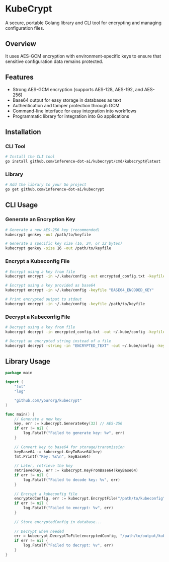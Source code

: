 # KubeCrypt

A secure, portable Golang library and CLI tool for encrypting and managing configuration files.

## Overview

It uses AES-GCM encryption with environment-specific keys to ensure that sensitive configuration data remains protected.

## Features

- Strong AES-GCM encryption (supports AES-128, AES-192, and AES-256)
- Base64 output for easy storage in databases as text
- Authentication and tamper protection through GCM
- Command-line interface for easy integration into workflows
- Programmatic library for integration into Go applications

## Installation

### CLI Tool

```bash
# Install the CLI tool
go install github.com/inference-dot-ai/kubecrypt/cmd/kubecrypt@latest
```

### Library

```bash
# Add the library to your Go project
go get github.com/inference-dot-ai/kubecrypt
```

## CLI Usage

### Generate an Encryption Key

```bash
# Generate a new AES-256 key (recommended)
kubecrypt genkey -out /path/to/keyfile

# Generate a specific key size (16, 24, or 32 bytes)
kubecrypt genkey -size 16 -out /path/to/keyfile
```

### Encrypt a Kubeconfig File

```bash
# Encrypt using a key from file
kubecrypt encrypt -in ~/.kube/config -out encrypted_config.txt -keyfile /path/to/keyfile

# Encrypt using a key provided as base64
kubecrypt encrypt -in ~/.kube/config -keyfile "BASE64_ENCODED_KEY"

# Print encrypted output to stdout
kubecrypt encrypt -in ~/.kube/config -keyfile /path/to/keyfile
```

### Decrypt a Kubeconfig File

```bash
# Decrypt using a key from file
kubecrypt decrypt -in encrypted_config.txt -out ~/.kube/config -keyfile /path/to/keyfile

# Decrypt an encrypted string instead of a file
kubecrypt decrypt -string -in "ENCRYPTED_TEXT" -out ~/.kube/config -keyfile /path/to/keyfile
```

## Library Usage

```go
package main

import (
	"fmt"
	"log"

	"github.com/yourorg/kubecrypt"
)

func main() {
	// Generate a new key
	key, err := kubecrypt.GenerateKey(32) // AES-256
	if err != nil {
		log.Fatalf("Failed to generate key: %v", err)
	}
	
	// Convert key to base64 for storage/transmission
	keyBase64 := kubecrypt.KeyToBase64(key)
	fmt.Printf("Key: %s\n", keyBase64)
	
	// Later, retrieve the key
	retrievedKey, err := kubecrypt.KeyFromBase64(keyBase64)
	if err != nil {
		log.Fatalf("Failed to decode key: %v", err)
	}
	
	// Encrypt a kubeconfig file
	encryptedConfig, err := kubecrypt.EncryptFile("/path/to/kubeconfig", retrievedKey)
	if err != nil {
		log.Fatalf("Failed to encrypt: %v", err)
	}
	
	// Store encryptedConfig in database...
	
	// Decrypt when needed
	err = kubecrypt.DecryptToFile(encryptedConfig, "/path/to/output/kubeconfig", retrievedKey)
	if err != nil {
		log.Fatalf("Failed to decrypt: %v", err)
	}
}
```